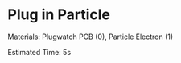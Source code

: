 Plug in Particle
================

Materials: Plugwatch PCB (0), Particle Electron (1)

Estimated Time: 5s
